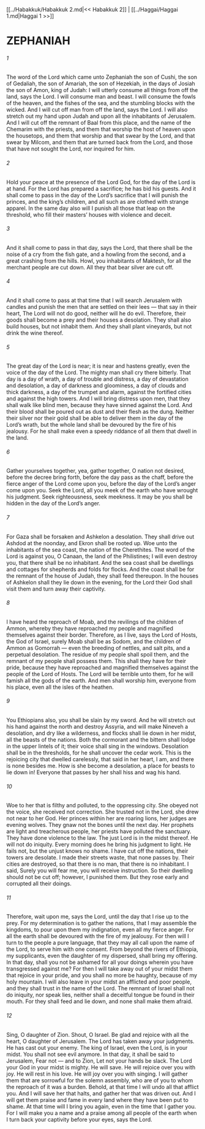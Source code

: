 [[../Habakkuk/Habakkuk 2.md|<< Habakkuk 2]]  |  [[../Haggai/Haggai 1.md|Haggai 1 >>]]

# ZEPHANIAH
###### 1
The word of the Lord which came unto Zephaniah the son of Cushi, the son of Gedaliah, the son of Amariah, the son of Hezekiah, in the days of Josiah the son of Amon, king of Judah: I will utterly consume all things from off the land, says the Lord. I will consume man and beast. I will consume the fowls of the heaven, and the fishes of the sea, and the stumbling blocks with the wicked. And I will cut off man from off the land, says the Lord. I will also stretch out my hand upon Judah and upon all the inhabitants of Jerusalem. And I will cut off the remnant of Baal from this place, and the name of the Chemarim with the priests, and them that worship the host of heaven upon the housetops, and them that worship and that swear by the Lord, and that swear by Milcom, and them that are turned back from the Lord, and those that have not sought the Lord, nor inquired for him.

###### 2
Hold your peace at the presence of the Lord God, for the day of the Lord is at hand. For the Lord has prepared a sacrifice; he has bid his guests. And it shall come to pass in the day of the Lord’s sacrifice that I will punish the princes, and the king’s children, and all such as are clothed with strange apparel. In the same day also will I punish all those that leap on the threshold, who fill their masters’ houses with violence and deceit.

###### 3
And it shall come to pass in that day, says the Lord, that there shall be the noise of a cry from the fish gate, and a howling from the second, and a great crashing from the hills. Howl, you inhabitants of Maktesh, for all the merchant people are cut down. All they that bear silver are cut off.

###### 4
And it shall come to pass at that time that I will search Jerusalem with candles and punish the men that are settled on their lees — that say in their heart, The Lord will not do good, neither will he do evil. Therefore, their goods shall become a prey and their houses a desolation. They shall also build houses, but not inhabit them. And they shall plant vineyards, but not drink the wine thereof.

###### 5
The great day of the Lord is near; it is near and hastens greatly, even the voice of the day of the Lord. The mighty man shall cry there bitterly. That day is a day of wrath, a day of trouble and distress, a day of devastation and desolation, a day of darkness and gloominess, a day of clouds and thick darkness, a day of the trumpet and alarm, against the fortified cities and against the high towers. And I will bring distress upon men, that they shall walk like blind men, because they have sinned against the Lord. And their blood shall be poured out as dust and their flesh as the dung. Neither their silver nor their gold shall be able to deliver them in the day of the Lord’s wrath, but the whole land shall be devoured by the fire of his jealousy. For he shall make even a speedy riddance of all them that dwell in the land.

###### 6
Gather yourselves together, yea, gather together, O nation not desired, before the decree bring forth, before the day pass as the chaff, before the fierce anger of the Lord come upon you, before the day of the Lord’s anger come upon you. Seek the Lord, all you meek of the earth who have wrought his judgment. Seek righteousness, seek meekness. It may be you shall be hidden in the day of the Lord’s anger.

###### 7
For Gaza shall be forsaken and Ashkelon a desolation. They shall drive out Ashdod at the noonday, and Ekron shall be rooted up. Woe unto the inhabitants of the sea coast, the nation of the Cherethites. The word of the Lord is against you, O Canaan, the land of the Philistines; I will even destroy you, that there shall be no inhabitant. And the sea coast shall be dwellings and cottages for shepherds and folds for flocks. And the coast shall be for the remnant of the house of Judah, they shall feed thereupon. In the houses of Ashkelon shall they lie down in the evening, for the Lord their God shall visit them and turn away their captivity.

###### 8
I have heard the reproach of Moab, and the revilings of the children of Ammon, whereby they have reproached my people and magnified themselves against their border. Therefore, as I live, says the Lord of Hosts, the God of Israel, surely Moab shall be as Sodom, and the children of Ammon as Gomorrah — even the breeding of nettles, and salt pits, and a perpetual desolation. The residue of my people shall spoil them, and the remnant of my people shall possess them. This shall they have for their pride, because they have reproached and magnified themselves against the people of the Lord of Hosts. The Lord will be terrible unto them, for he will famish all the gods of the earth. And men shall worship him, everyone from his place, even all the isles of the heathen.

###### 9
You Ethiopians also, you shall be slain by my sword. And he will stretch out his hand against the north and destroy Assyria, and will make Nineveh a desolation, and dry like a wilderness, and flocks shall lie down in her midst, all the beasts of the nations. Both the cormorant and the bittern shall lodge in the upper lintels of it; their voice shall sing in the windows. Desolation shall be in the thresholds, for he shall uncover the cedar work. This is the rejoicing city that dwelled carelessly, that said in her heart, I am, and there is none besides me. How is she become a desolation, a place for beasts to lie down in! Everyone that passes by her shall hiss and wag his hand.

###### 10
Woe to her that is filthy and polluted, to the oppressing city. She obeyed not the voice, she received not correction. She trusted not in the Lord, she drew not near to her God. Her princes within her are roaring lions, her judges are evening wolves. They gnaw not the bones until the next day. Her prophets are light and treacherous people, her priests have polluted the sanctuary. They have done violence to the law. The just Lord is in the midst thereof. He will not do iniquity. Every morning does he bring his judgment to light. He fails not, but the unjust knows no shame. I have cut off the nations, their towers are desolate. I made their streets waste, that none passes by. Their cities are destroyed, so that there is no man, that there is no inhabitant. I said, Surely you will fear me, you will receive instruction. So their dwelling should not be cut off; however, I punished them. But they rose early and corrupted all their doings.

###### 11
Therefore, wait upon me, says the Lord, until the day that I rise up to the prey. For my determination is to gather the nations, that I may assemble the kingdoms, to pour upon them my indignation, even all my fierce anger. For all the earth shall be devoured with the fire of my jealousy. For then will I turn to the people a pure language, that they may all call upon the name of the Lord, to serve him with one consent. From beyond the rivers of Ethiopia, my supplicants, even the daughter of my dispersed, shall bring my offering. In that day, shall you not be ashamed for all your doings wherein you have transgressed against me? For then I will take away out of your midst them that rejoice in your pride, and you shall no more be haughty, because of my holy mountain. I will also leave in your midst an afflicted and poor people, and they shall trust in the name of the Lord. The remnant of Israel shall not do iniquity, nor speak lies, neither shall a deceitful tongue be found in their mouth. For they shall feed and lie down, and none shall make them afraid.

###### 12
Sing, O daughter of Zion. Shout, O Israel. Be glad and rejoice with all the heart, O daughter of Jerusalem. The Lord has taken away your judgments. He has cast out your enemy. The king of Israel, even the Lord, is in your midst. You shall not see evil anymore. In that day, it shall be said to Jerusalem, Fear not — and to Zion, Let not your hands be slack. The Lord your God in your midst is mighty. He will save. He will rejoice over you with joy. He will rest in his love. He will joy over you with singing. I will gather them that are sorrowful for the solemn assembly, who are of you to whom the reproach of it was a burden. Behold, at that time I will undo all that afflict you. And I will save her that halts, and gather her that was driven out. And I will get them praise and fame in every land where they have been put to shame. At that time will I bring you again, even in the time that I gather you. For I will make you a name and a praise among all people of the earth when I turn back your captivity before your eyes, says the Lord.